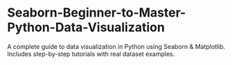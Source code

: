 # Seaborn-Beginner-to-Master-Python-Data-Visualization
A complete guide to data visualization in Python using Seaborn &amp; Matplotlib. Includes step-by-step tutorials with real dataset examples.
